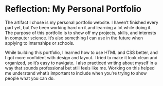 # Reflection: My Personal Portfolio

The artifact I chose is my personal portfolio website. I haven’t finished every part yet, but I’ve been working hard on it and learning a lot while doing it. The purpose of this portfolio is to show off my projects, skills, and interests in computer science. It’s also something I can use in the future when applying to internships or schools.

While building this portfolio, I learned how to use HTML and CSS better, and I got more confident with design and layout. I tried to make it look clean and organized, so it’s easy to navigate. I also practiced writing about myself in a way that sounds professional but still feels like me. Working on this helped me understand what’s important to include when you're trying to show people what you can do.

